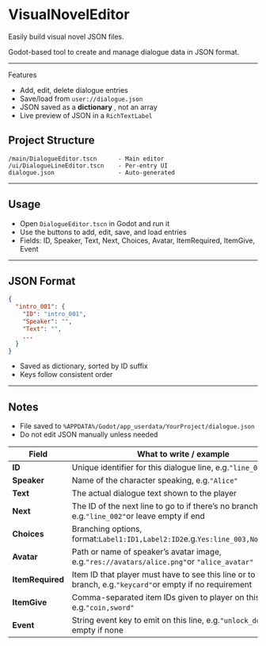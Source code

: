 # VisualNovelEditor
Easily build visual novel JSON files.

Godot-based tool to create and manage dialogue data in JSON format.

---

Features

* Add, edit, delete dialogue entries
* Save/load from `user://dialogue.json`
* JSON saved as a  **dictionary** , not an array
* Live preview of JSON in a `RichTextLabel`

## Project Structure

```
/main/DialogueEditor.tscn      - Main editor
/ui/DialogueLineEditor.tscn    - Per-entry UI
dialogue.json                  - Auto-generated
```

---

## Usage

* Open `DialogueEditor.tscn` in Godot and run it
* Use the buttons to add, edit, save, and load entries
* Fields: ID, Speaker, Text, Next, Choices, Avatar, ItemRequired, ItemGive, Event

---

## JSON Format

```json
{
  "intro_001": {
    "ID": "intro_001",
    "Speaker": "",
    "Text": "",
    ...
  }
}
```

* Saved as dictionary, sorted by ID suffix
* Keys follow consistent order

---

## Notes

* File saved to `%APPDATA%/Godot/app_userdata/YourProject/dialogue.json`
* Do not edit JSON manually unless needed


| Field                  | What to write / example                                                                                         |
| ---------------------- | --------------------------------------------------------------------------------------------------------------- |
| **ID**           | Unique identifier for this dialogue line, e.g.`"line_001"`                                                    |
| **Speaker**      | Name of the character speaking, e.g.`"Alice"`                                                                 |
| **Text**         | The actual dialogue text shown to the player                                                                    |
| **Next**         | The ID of the next line to go to if there’s no branching, e.g.`"line_002"`or leave empty if end              |
| **Choices**      | Branching options, format:`Label1:ID1,Label2:ID2`e.g.`Yes:line_003,No:line_004`                             |
| **Avatar**       | Path or name of speaker’s avatar image, e.g.`"res://avatars/alice.png"`or `"alice_avatar"`                 |
| **ItemRequired** | Item ID that player must have to see this line or to take a branch, e.g.`"keycard"`or empty if no requirement |
| **ItemGive**     | Comma-separated item IDs given to player on this line, e.g.`"coin,sword"`                                     |
| **Event**        | String event key to emit on this line, e.g.`"unlock_door"`or empty if none                                    |
